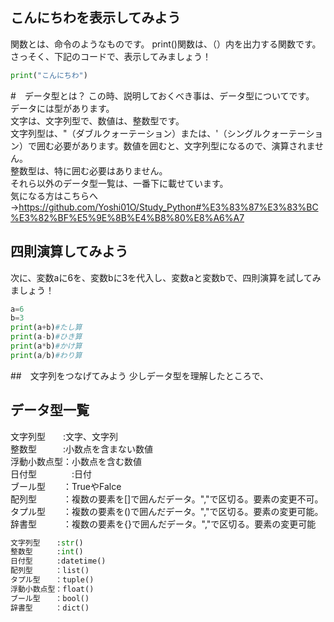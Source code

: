## こんにちわを表示してみよう
関数とは、命令のようなものです。
print()関数は、（）内を出力する関数です。<br>
さっそく、下記のコードで、表示してみましょう！
```Python
print("こんにちわ")
```
#　データ型とは？
この時、説明しておくべき事は、データ型についてです。<br>
データには型があります。<br>
文字は、文字列型で、数値は、整数型です。<br>
文字列型は、"（ダブルクォーテーション）または、'（シングルクォーテーション）で囲む必要があります。数値を囲むと、文字列型になるので、演算されません。<br>
整数型は、特に囲む必要はありません。<br>
それら以外のデータ型一覧は、一番下に載せています。<br>
気になる方はこちらへ→https://github.com/Yoshi01O/Study_Python#%E3%83%87%E3%83%BC%E3%82%BF%E5%9E%8B%E4%B8%80%E8%A6%A7<br>

## 四則演算してみよう
次に、変数aに6を、変数bに3を代入し、変数aと変数bで、四則演算を試してみましょう！
```Python
a=6
b=3
print(a+b)#たし算
print(a-b)#ひき算
print(a*b)#かけ算
print(a/b)#わり算
```


##　文字列をつなげてみよう
少しデータ型を理解したところで、

##

## データ型一覧
文字列型　　:文字、文字列<br>
整数型　　　:小数点を含まない数値<br>
浮動小数点型：小数点を含む数値<br>
日付型　　　　:日付<br>
ブール型　　：TrueやFalce<br>
配列型　　　：複数の要素を[]で囲んだデータ。","で区切る。要素の変更不可。<br>
タプル型　　：複数の要素を()で囲んだデータ。","で区切る。要素の変更可能。<br>
辞書型　　　：複数の要素を{}で囲んだデータ。","で区切る。要素の変更可能<br>
```Python
文字列型　  :str()
整数型　　  :int()
日付型　　  :datetime()
配列型　　　：list()
タプル型　　：tuple()
浮動小数点型：float()
ブール型　　：bool()
辞書型　　　：dict()
```